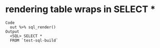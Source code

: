 # rendering table wraps in SELECT *

    Code
      out %>% sql_render()
    Output
      <SQL> SELECT *
      FROM `test-sql-build`

